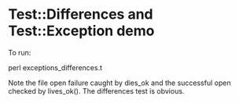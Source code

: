 # Test::Differences and Test::Exception demo

To run:

  perl exceptions_differences.t

Note the file open failure caught by dies_ok and the successful open checked
by lives_ok(). The differences test is obvious.
